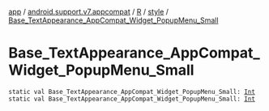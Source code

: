 [app](../../../index.md) / [android.support.v7.appcompat](../../index.md) / [R](../index.md) / [style](index.md) / [Base_TextAppearance_AppCompat_Widget_PopupMenu_Small](.)

# Base_TextAppearance_AppCompat_Widget_PopupMenu_Small

`static val Base_TextAppearance_AppCompat_Widget_PopupMenu_Small: `[`Int`](https://kotlinlang.org/api/latest/jvm/stdlib/kotlin/-int/index.html)
`static val Base_TextAppearance_AppCompat_Widget_PopupMenu_Small: `[`Int`](https://kotlinlang.org/api/latest/jvm/stdlib/kotlin/-int/index.html)
